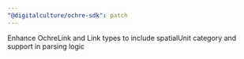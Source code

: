 ```yaml
---
"@digitalculture/ochre-sdk": patch
---
```


Enhance OchreLink and Link types to include spatialUnit category and support in parsing logic
